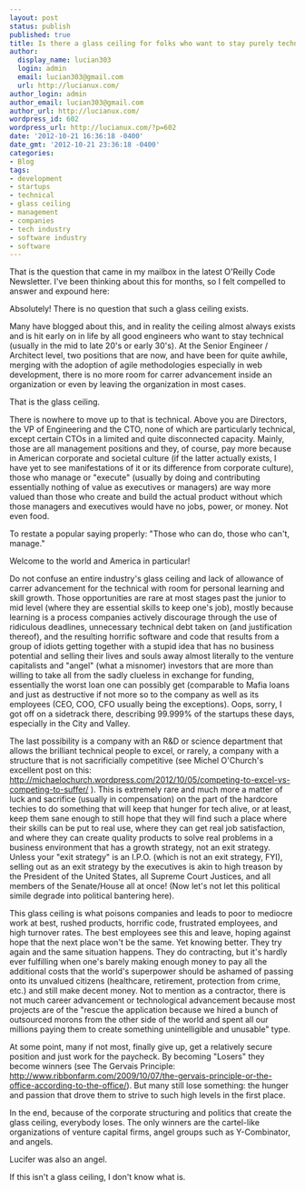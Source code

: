 ```yaml
---
layout: post
status: publish
published: true
title: Is there a glass ceiling for folks who want to stay purely technical?
author:
  display_name: lucian303
  login: admin
  email: lucian303@gmail.com
  url: http://lucianux.com/
author_login: admin
author_email: lucian303@gmail.com
author_url: http://lucianux.com/
wordpress_id: 602
wordpress_url: http://lucianux.com/?p=602
date: '2012-10-21 16:36:18 -0400'
date_gmt: '2012-10-21 23:36:18 -0400'
categories:
- Blog
tags:
- development
- startups
- technical
- glass ceiling
- management
- companies
- tech industry
- software industry
- software
---
```

<p><a href="http://lucianux.com/wp-content/uploads/2012/10/glassceiling.jpg"></a></p>
<p>That is the question that came in my mailbox in the latest O'Reilly Code Newsletter. I've been thinking about this for months, so I felt compelled to answer and expound here:</p>
<p>Absolutely! There is no question that such a glass ceiling exists.</p>
<p>Many have blogged about this, and in reality the ceiling almost always exists and is hit early on in life by all good engineers who want to stay technical (usually in the mid to late 20's or early 30's). At the Senior Engineer / Architect level, two positions that are now, and have been for quite awhile, merging with the adoption of agile methodologies especially in web development, there is no more room for carrer advancement inside an organization or even by leaving the organization in most cases.</p>
<p>That is the glass ceiling.</p>
<p>There is nowhere to move up to that is technical. Above you are Directors, the VP of Engineering and the CTO, none of which are particularly technical, except certain CTOs in a limited and quite disconnected capacity. Mainly, those are all management positions and they, of course, pay more because in American corporate and societal culture (if the latter actually exists, I have yet to see manifestations of it or its difference from corporate culture), those who manage or "execute" (usually by doing and contributing essentially nothing of value as executives or managers) are way more valued than those who create and build the actual product without which those managers and executives would have no jobs, power, or money. Not even food.</p>
<p>To restate a popular saying properly: "Those who can do, those who can't, manage."</p>
<p>Welcome to the world and America in particular!</p>
<p>Do not confuse an entire industry's glass&nbsp;ceiling&nbsp;and lack of allowance of carrer advancement for the technical with room for personal learning and skill growth. Those opportunities are rare at most stages past the junior to mid level (where they are essential skills to keep one's job), mostly because learning is a process companies actively discourage through the use of ridiculous deadlines, unnecessary technical debt taken on (and justification thereof), and the resulting horrific software and code that results from a group of idiots getting together with a stupid idea that has no business potential and selling their lives and souls away almost literally to the venture capitalists and "angel" (what a misnomer) investors that are more than willing to take all from the sadly clueless in exchange for funding, essentially the worst loan one can possibly get (comparable to Mafia loans and just as destructive if not more so to the company as well as its employees (CEO, COO, CFO usually being the exceptions). Oops, sorry, I got off on a sidetrack there, describing 99.999% of the startups these days, especially in the City and Valley.</p>
<p>The last possibility is a company with an R&amp;D or science department that allows the brilliant technical people to excel, or rarely, a company with a structure that is not sacrificially competitive (see Michel O'Church's excellent post on this: <a title="Competing to excel vs. competing to suffer" href="http://michaelochurch.wordpress.com/2012/10/05/competing-to-excel-vs-competing-to-suffer/ " target="_blank">http://michaelochurch.wordpress.com/2012/10/05/competing-to-excel-vs-competing-to-suffer/</a> ). This is extremely rare and much more a matter of luck and sacrifice (usually in compensation) on the part of the hardcore techies to do something that will keep that hunger for tech alive, or at least, keep them sane enough to still hope that they will find such a place where their skills can be put to real use, where they can get real job satisfaction, and where they can create quality products to solve real problems in a business environment that has a growth strategy, not an exit strategy. Unless your "exit strategy" is an I.P.O. (which is not an exit strategy, FYI), selling out as an exit strategy by the executives is akin to high treason by the President of the United States, all Supreme Court Justices, and all members of the Senate/House all at once! (Now let's not let this political simile degrade into political bantering here).</p>
<p>This glass ceiling is what poisons companies and leads to poor to mediocre work at best, rushed products, horrific code, frustrated employees, and high turnover rates. The best employees see this and leave, hoping against hope that the next place won't be the same. Yet knowing better. They try again and the same situation happens. They do contracting, but it's hardly ever fulfilling when one's barely making enough money to pay all the additional costs that the world's superpower should be ashamed of passing onto its unvalued citizens (healthcare, retirement, protection from crime, etc.) and still make decent money. Not to mention as a contractor, there is not much career advancement or technological advancement because most projects are of the "rescue the application because we hired a bunch of outsourced morons from the other side of the&nbsp;world&nbsp;and spent all our millions paying them to create something unintelligible and&nbsp;unusable"&nbsp;type.</p>
<p>At some point, many if not most, finally give up, get a relatively secure position and just work for the paycheck. By becoming "Losers" they become winners (see The Gervais Principle: <a title="Gervais Principle" href="http://www.ribbonfarm.com/2009/10/07/the-gervais-principle-or-the-office-according-to-the-office/">http://www.ribbonfarm.com/2009/10/07/the-gervais-principle-or-the-office-according-to-the-office/</a>). But many still lose something: the hunger and passion that drove them to strive to such high levels in the first place.</p>
<p>In the end, because of the corporate structuring and politics that create the glass ceiling, everybody loses. The only winners are the cartel-like organizations of venture capital firms, angel groups such as Y-Combinator, and angels.</p>
<p>Lucifer was also an angel.</p>
<p>If this isn't a glass ceiling, I don't know what is.</p>
